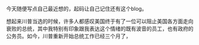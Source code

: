今天随便写点自己最近想的，起码让自己记住还有这个blog。

想起来川普当选的时候，许多人都感叹美国终于有了一位可以阻止美国各方面走向衰败的总统，其中我特别有印象跟我表达这个情绪的既有波音的员工，也有政府的公务员。如今，川普重新开始总统工作已经三个月了，
